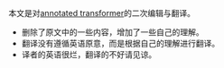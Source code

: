 本文是对[annotated transformer](https://nlp.seas.harvard.edu/annotated-transformer/)的二次编辑与翻译。

- 删除了原文中的一些内容，增加了一些自己的理解。
- 翻译没有遵循英语原意，而是根据自己的理解进行翻译。
- 译者的英语很烂，翻译的不好请见谅。